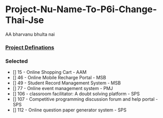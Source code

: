 # Project-Nu-Name-To-P6i-Change-Thai-Jse
AA bharvanu bhulta nai

### [Project Definations](https://drive.google.com/file/d/18djoxaUr7eOjBMaJscG3Lhm1R-fKQVrP/view?usp=sharing)

### Selected
 - [] 15 - Online Shopping Cart - AAM
 - [] 46 - Online Mobile Recharge Portal - MSB
 - [] 49 - Student Record Management System - MSB
 - [] 77 - Online event management system - PMJ
 - [] 106 - classroom facilitator: A doubt solving platform - SPS
 - [] 107 - Competitive programming discussion forum and help portal - SPS
 - [] 112 - Online question paper generator system - SPS
